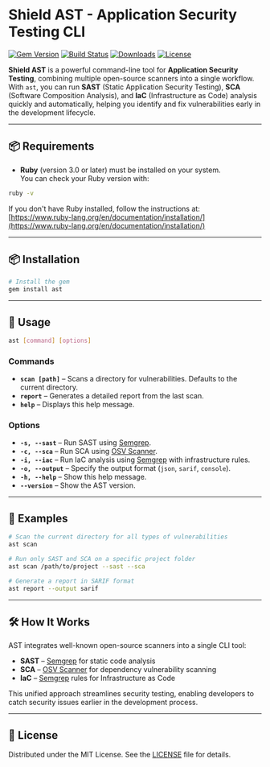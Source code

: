 # Shield AST - Application Security Testing CLI

[![Gem Version](https://badge.fury.io/rb/shield_ast.svg)](https://badge.fury.io/rb/shield_ast)
[![Build Status](https://github.com/JAugusto42/shield_ast/actions/workflows/ci.yml/badge.svg)](https://github.com/JAugusto42/shield_ast/actions)
[![Downloads](https://img.shields.io/gem/dt/shield_ast.svg)](https://rubygems.org/gems/shield_ast)
[![License](https://img.shields.io/badge/license-MIT-blue.svg)](LICENSE)

**Shield AST** is a powerful command-line tool for **Application Security Testing**, combining multiple open-source scanners into a single workflow. With `ast`, you can run **SAST** (Static Application Security Testing), **SCA** (Software Composition Analysis), and **IaC** (Infrastructure as Code) analysis quickly and automatically, helping you identify and fix vulnerabilities early in the development lifecycle.

---

## 📦 Requirements

- **Ruby** (version 3.0 or later) must be installed on your system.  
  You can check your Ruby version with:
```bash
ruby -v
```
If you don't have Ruby installed, follow the instructions at: [https://www.ruby-lang.org/en/documentation/installation/](https://www.ruby-lang.org/en/documentation/installation/)

---

## 📦 Installation

```bash
# Install the gem
gem install ast
```

---

## 🚀 Usage

```bash
ast [command] [options]
```

### Commands
- **`scan [path]`** – Scans a directory for vulnerabilities. Defaults to the current directory.
- **`report`** – Generates a detailed report from the last scan.
- **`help`** – Displays this help message.

### Options
- **`-s, --sast`** – Run SAST using [Semgrep](https://semgrep.dev).
- **`-c, --sca`** – Run SCA using [OSV Scanner](https://osv.dev).
- **`-i, --iac`** – Run IaC analysis using [Semgrep](https://semgrep.dev) with infrastructure rules.
- **`-o, --output`** – Specify the output format (`json`, `sarif`, `console`).
- **`-h, --help`** – Show this help message.
- **`--version`** – Show the AST version.

---

## 📌 Examples

```bash
# Scan the current directory for all types of vulnerabilities
ast scan

# Run only SAST and SCA on a specific project folder
ast scan /path/to/project --sast --sca

# Generate a report in SARIF format
ast report --output sarif
```

---

## 🛠 How It Works

AST integrates well-known open-source scanners into a single CLI tool:
- **SAST** – [Semgrep](https://semgrep.dev) for static code analysis
- **SCA** – [OSV Scanner](https://osv.dev) for dependency vulnerability scanning
- **IaC** – [Semgrep](https://semgrep.dev) rules for Infrastructure as Code

This unified approach streamlines security testing, enabling developers to catch security issues earlier in the development process.

---

## 📄 License

Distributed under the MIT License. See the [LICENSE](LICENSE) file for details.
